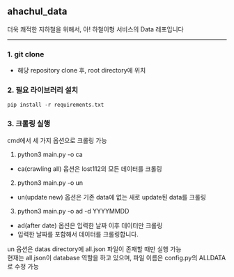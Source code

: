 ## ahachul_data
더욱 쾌적한 지하철을 위해서, 아! 하철이형 서비스의 Data 레포입니다
***
### 1. git clone
- 해당 repository clone 후, root directory에 위치

### 2. 필요 라이브러리 설치
```
pip install -r requirements.txt
```
### 3. 크롤링 실행
cmd에서 세 가지 옵션으로 크롤링 가능
1. python3 main.py -o ca
- ca(crawling all) 옵션은 lost112의 모든 데이터를 크롤링
2. python3 main.py -o un
- un(update new) 옵션은 기존 data에 없는 새로 update된 data를 크롤링
3. python3 main.py -o ad -d YYYYMMDD
- ad(after date) 옵션은 입력한 날짜 이후 데이터만 크롤링
- 입력한 날짜를 포함해서 데이터를 크롤링합니다.

un 옵션은 datas directory에 all.json 파일이 존재할 때만 실행 가능<br>
현재는 all.json이 database 역할을 하고 있으며, 파일 이름은 config.py의 ALLDATA로 수정 가능
